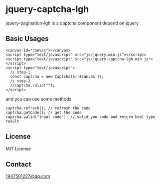 # jquery-captcha-lgh
jquery-pagination-lgh is a captcha component depend on jquery

## Basic Usages
```
<canvas id="canvas"></canvas>
<script type="text/javascript" src="js/jquery.min.js"></script>
<script type="text/javascript" src="js/jquery-captcha-lgh.min.js"></script>
<script type="text/javascript">
  // step-1
  const captcha = new Captcha($('#canvas'));
  // step-2
  //captcha.valid("");
</script>
```

and you can use some methods

```
captcha.refresh(); // refresh the code
captcha.getCode(); // get the code
captcha.valid("input code"); // valid you code and return bool type result
```

## License
MIT License

## Contact
1947501227@qq.com
